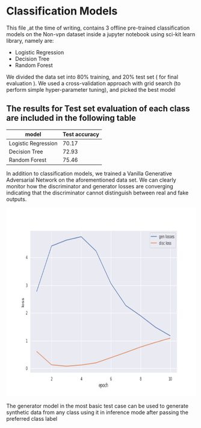 <h1>Classification Models</h1>
<p>
  This file ,at the time of writing, contains 3 offline pre-trained classification models on the Non-vpn dataset inside a jupyter notebook using sci-kit learn library, namely are:
</p>
<ul>
  <li>Logistic Regression</li>
  <li>Decision Tree</li>
  <li>Random Forest</li>
</ul>
<p>
  We divided the data set into 80% training, and 20% test set ( for final evaluation ). We used a cross-validation approach with grid search (to perform simple hyper-parameter tuning),
  and picked the best model
</p>
<h2>
  The results for Test set evaluation of each class are included in the following table
</h2>
<table>
  <thead>
    <tr>
      <th> model </th>
      <th> Test accuracy </th>
    </tr>
  </thead>
  <tbody>
    <tr>
      <td>Logistic Regression</td>
      <td>70.17</td>
    </tr>
    <tr>
      <td>Decision Tree</td>
      <td>72.93</td>
    </tr>
    <tr>
      <td>Random Forest</td>
      <td>75.46</td>
    </tr>
  </tbody>
</table>
<p>
  In addition to classification models, we trained a Vanilla Generative Adversarial Network on the aforementioned data set. We can clearly monitor how the discriminator and generator
  losses are converging indicating that the discriminator cannot distinguish between real and fake outputs.
</p>
<img width="700" height="500" src="diagrams/Vanilla GAN - Non VPN.png" alt="Flink workflow" title="Flink Workflow" />
<p>The generator model in the most basic test case can be used to generate synthetic data from any class using it in inference mode after passing the preferred class label</p>
